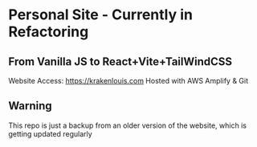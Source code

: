 # Personal Site - Currently in Refactoring

## From Vanilla JS to React+Vite+TailWindCSS

Website Access: https://krakenlouis.com
Hosted with AWS Amplify & Git

## Warning
This repo is just a backup from an older version of the website, which is getting updated regularly
